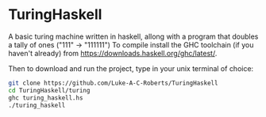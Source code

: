 # TuringHaskell
A basic turing machine written in haskell, allong with a program that doubles a tally of ones ("111" → "111111")
To compile install the GHC toolchain (if you haven't already) from https://downloads.haskell.org/ghc/latest/.

Then to download and run the project, type in your unix terminal of choice:
```bash
git clone https://github.com/Luke-A-C-Roberts/TuringHaskell
cd TuringHaskell/turing
ghc turing_haskell.hs
./turing_haskell
```

